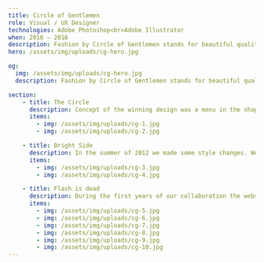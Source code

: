 ```yaml
---
title: Circle of Gentlemen
role: Visual / UX Designer
technologies: Adobe Photoshop<br>Adobe Illustrator
when: 2010 – 2016
description: Fashion by Circle of Gentlemen stands for beautiful qualities and sophisticated style brought together in elegant collections. In 2010, I was invited to a website design pitch and won. Untill 2016, we have been working closely together to display a beautiful online collection every six months.
hero: /assets/img/uploads/cg-hero.jpg

og:
  img: /assets/img/uploads/cg-hero.jpg
  description: Fashion by Circle of Gentlemen stands for beautiful qualities and sophisticated style brought together in elegant collections. In 2010, I was invited to a website design pitch and won. Untill 2016, we have been working closely together to display a beautiful online collection every six months.

section:
    - title: The Circle
      description: Concept of the winning design was a menu in the shape of a circle. Which uses rotation to navigate the website. Besides, the models were clickable and served as a shortcut to the collection page.
      items:
        - img: /assets/img/uploads/cg-1.jpg
        - img: /assets/img/uploads/cg-2.jpg

    - title: Bright Side
      description: In the summer of 2012 we made some style changes. We moved away from circular navigation. Also, I took the opportunity to make the website lighter.
      items:
        - img: /assets/img/uploads/cg-3.jpg
        - img: /assets/img/uploads/cg-4.jpg

    - title: Flash is dead
      description: During the first years of our collaboration the website was implemented in Flash. By the end of 2012 we made the transition to HTML5. Thanks to development agency Tweede Golf this was a very smooth one.
      items:
        - img: /assets/img/uploads/cg-5.jpg
        - img: /assets/img/uploads/cg-6.jpg
        - img: /assets/img/uploads/cg-7.jpg
        - img: /assets/img/uploads/cg-8.jpg
        - img: /assets/img/uploads/cg-9.jpg
        - img: /assets/img/uploads/cg-10.jpg
---
```

